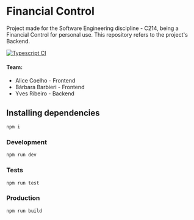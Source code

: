 # Financial Control

Project made for the Software Engineering discipline - C214, being a Financial Control for personal use. This repository refers to the project's Backend.

[![Typescript CI](https://github.com/Yvessrib/C214-lab-projeto-back/actions/workflows/main.yml/badge.svg?branch=main)](https://github.com/Yvessrib/C214-lab-projeto-back/actions/workflows/main.yml)

#### Team:
 - Alice Coelho - Frontend
 - Bárbara Barbieri - Frontend
 - Yves Ribeiro - Backend

## Installing dependencies
```
npm i
```

### Development
```
npm run dev
```

### Tests
```
npm run test
```

### Production
```
npm run build
```
